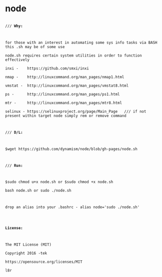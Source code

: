 # node
<pre><code>
/// <b>Why:</b>
<p>

for those with an interest in automating some sys info tasks via BASH this .sh may be of some use

node.sh requires certain system utilities in order to function effectively

inxi -    https://github.com/smxi/inxi

nmap -    http://linuxcommand.org/man_pages/nmap1.html

vmstat -  http://linuxcommand.org/man_pages/vmstat8.html

ps -      http://linuxcommand.org/man_pages/ps1.html

mtr -     http://linuxcommand.org/man_pages/mtr8.html

selinux - https://selinuxproject.org/page/Main_Page   /// if not present within target node simply rem or remove command
<p>

/// <b>D/L:</b>
<p>

$wget https://github.com/dynamism/node/blob/gh-pages/node.sh
<p>

/// <b>Run:</b>
<p>

$sudo chmod u+x node.sh or $sudo chmod +x node.sh 

bash node.sh or sudo ./node.sh 
</p>

drop an alias into your .bashrc - alias node='sudo ./node.sh'

<p>

<b>License:</b>
</p>

The MIT License (MIT)

Copyright 2016 -tek

https://opensource.org/licenses/MIT

l8r
</code></pre>

